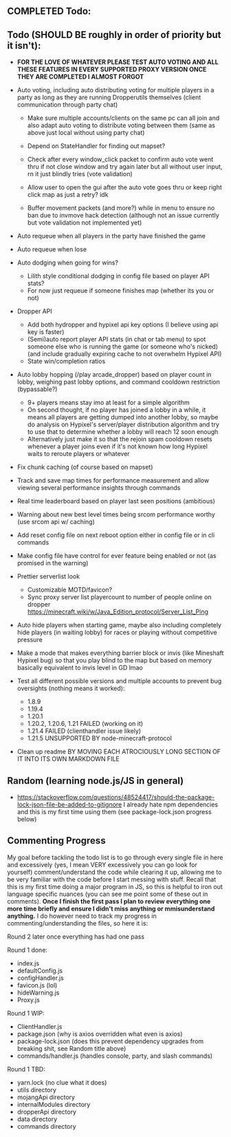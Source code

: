 ## COMPLETED Todo:


## Todo (SHOULD BE roughly in order of priority but it isn't):
- <strong>FOR THE LOVE OF WHATEVER PLEASE TEST AUTO VOTING AND ALL THESE FEATURES IN EVERY SUPPORTED PROXY VERSION ONCE THEY ARE COMPLETED I ALMOST FORGOT</strong>


- Auto voting, including auto distributing voting for multiple players in a party as long as they are running Dropperutils themselves (client communication through party chat)
  - Make sure multiple accounts/clients on the same pc can all join and also adapt auto voting to distribute voting between them (same as above just local without using party chat)

  - Depend on StateHandler for finding out mapset?
  - Check after every window_click packet to confirm auto vote went thru if not close window and try again later but all without user input, rn it just blindly tries (vote validation)
  - Allow user to open the gui after the auto vote goes thru or keep right click map as just a retry? idk
  - Buffer movement packets (and more?) while in menu to ensure no ban due to invmove hack detection (although not an issue currently but vote validation not implemented yet)


- Auto requeue when all players in the party have finished the game
- Auto requeue when lose
- Auto dodging when going for wins?
  - Lilith style conditional dodging in config file based on player API stats?
  - For now just requeue if someone finishes map (whether its you or not)

- Dropper API
  - Add both hydropper and hypixel api key options (I believe using api key is faster)
  - (Semi)auto report player API stats (in chat or tab menu) to spot someone else who is running the game (or someone who's nicked) (and include gradually expiring cache to not overwhelm Hypixel API)
  - State win/completion ratios



- Auto lobby hopping (/play arcade_dropper) based on player count in lobby, weighing past lobby options, and command cooldown restriction (bypassable?)
  - 9+ players means stay imo at least for a simple algorithm
  - On second thought, if no player has joined a lobby in a while, it means all players are getting dumped into another lobby, so maybe do analysis on Hypixel's server/player distribution algorithm and try to use that to determine whether a lobby will reach 12 soon enough
  - Alternatively just make it so that the rejoin spam cooldown resets whenever a player joins even if it's not known how long Hypixel waits to reroute players or whatever


- Fix chunk caching (of course based on mapset)


- Track and save map times for performance measurement and allow viewing several performance insights through commands


- Real time leaderboard based on player last seen positions (ambitious)


- Warning about new best level times being srcom performance worthy (use srcom api w/ caching)


- Add reset config file on next reboot option either in config file or in cli commands


- Make config file have control for ever feature being enabled or not (as promised in the warning)


- Prettier serverlist look
  - Customizable MOTD/favicon?
  - Sync proxy server list playercount to number of people online on dropper https://minecraft.wiki/w/Java_Edition_protocol/Server_List_Ping


- Auto hide players when starting game, maybe also including completely hide players (in waiting lobby) for races or playing without competitive pressure 


- Make a mode that makes everything barrier block or invis (like Mineshaft Hypixel bug) so that you play blind to the map but based on memory basically equivalent to invis level in GD lmao

  
- Test all different possible versions and multiple accounts to prevent bug oversights (nothing means it worked):
  - 1.8.9
  - 1.19.4
  - 1.20.1
  - 1.20.2, 1.20.6, 1.21 FAILED (working on it)
  - 1.21.4 FAILED (clienthandler issue likely)
  - 1.21.5 UNSUPPORTED BY node-minecraft-protocol


- Clean up readme BY MOVING EACH ATROCIOUSLY LONG SECTION OF IT INTO ITS OWN MARKDOWN FILE 













## Random (learning node.js/JS in general)
- https://stackoverflow.com/questions/48524417/should-the-package-lock-json-file-be-added-to-gitignore I already hate npm dependencies and this is my first time using them (see package-lock.json progress below)


## Commenting Progress
My goal before tackling the todo list is to go through every single file in here and excessively (yes, I mean VERY excessively you can go look for yourself) comment/understand the code while clearing it up, allowing me to be very familiar with the code before I start messing with stuff. Recall that this is my first time doing a major program in JS, so this is helpful to iron out language specific nuances (you can see me point some of these out in comments). <strong>Once I finish the first pass I plan to review everything one more time briefly and ensure I didn't miss anything or mmisunderstand anything.</strong> I do however need to track my progress in commenting/understanding the files, so here it is:

Round 2 later once everything has had one pass

Round 1 done:
- index.js
- defaultConfig.js
- configHandler.js
- favicon.js (lol)
- hideWarning.js
- Proxy.js

Round 1 WIP:
- ClientHandler.js
- package.json (why is axios overridden what even is axios)
- package-lock.json (does this prevent dependency upgrades from breaking shit, see Random title above)
- commands/handler.js (handles console, party, and slash commands)

Round 1 TBD:
- yarn.lock (no clue what it does)
- utils directory
- mojangApi directory
- internalModules directory
- dropperApi directory
- data directory
- commands directory